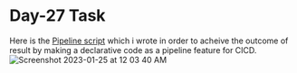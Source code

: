 # Day-27 Task
Here is the [Pipeline script](https://github.com/Ad1tya-Pandey/node-todo-cicd/blob/master/Jenkinsfile) which i wrote in order to acheive the outcome of result by making a declarative code as a pipeline feature for CICD.
![Screenshot 2023-01-25 at 12 03 40 AM](https://user-images.githubusercontent.com/101057601/215278533-31afded2-3c7f-4d4a-8d7d-1fbb262401d3.png)
